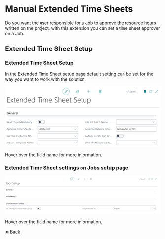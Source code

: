 # Manual Extended Time Sheets
Do you want the user responsible for a Job to approve the resource hours written on the project, with this extension you can set a time sheet approver on a Job. 

## Extended Time Sheet Setup

### Extended Time Sheet Setup
In the Extended Time Sheet setup page default setting can be set for the way you want to work with the solution.

![Extended Time Sheet Setup](../images/et-setup/et-setup.png)

Hover over the field name for more information.

### Extended Time Sheet settings on Jobs setup page

![Extended Time Sheet settings Jobs Setup](../images/et-setup/et-setup-job.png)

Hover over the field name for more information.

[:arrow_left:](../README.md) [Back](../README.md)